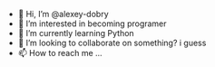 - 👋 Hi, I’m @alexey-dobry
- 👀 I’m interested in becoming programer
- 🌱 I’m currently learning Python
- 💞️ I’m looking to collaborate on something? i guess
- 📫 How to reach me ...

<!---
alexey-dobry/alexey-dobry is a ✨ special ✨ repository because its `README.md` (this file) appears on your GitHub profile.
You can click the Preview link to take a look at your changes.
--->

